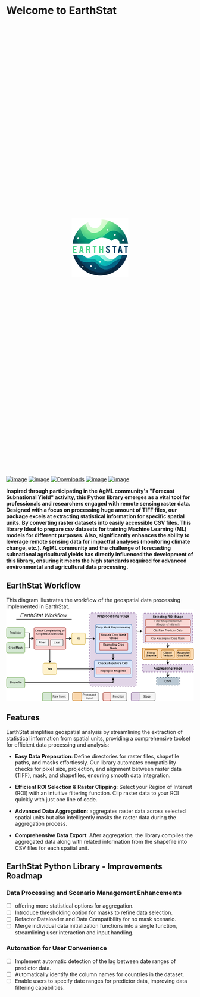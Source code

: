# Welcome to EarthStat
<div style="display: flex; justify-content: center; align-items: center; height: 30vh;"><img src="images/EarthStat.png" alt="Logo" style="max-width: 30%; height: auto;"></div>

[![image](https://colab.research.google.com/assets/colab-badge.svg)](https://colab.research.google.com/github/AbdelrahmanAmr3/earthstat/blob/master/docs/examples/intro.ipynb)
[![image](https://img.shields.io/pypi/v/earthstat.svg)](https://pypi.python.org/pypi/earthstat)
[![Downloads](https://static.pepy.tech/badge/earthstat)](https://pepy.tech/project/earthstat)
[![image](https://img.shields.io/badge/License-MIT-yellow.svg)](https://opensource.org/licenses/MIT)
[![image](https://img.shields.io/conda/vn/conda-forge/earthstat.svg)](https://anaconda.org/conda-forge/earthstat)


**Inspired through participating in the AgML community's "Forecast Subnational Yield" activity, this Python library emerges as a vital tool for professionals and researchers engaged with remote sensing raster data. Designed with a focus on processing huge amount of TIFF files, our package excels at extracting statistical information for specific spatial units. By converting raster datasets into easily accessible CSV files. This library Ideal to prepare csv datasets for training Machine Learning (ML) models for different purposes. Also, significantly enhances the ability to leverage remote sensing data for impactful analyses (monitoring climate change, etc.). AgML community and the challenge of forecasting subnational agricultural yields has directly influenced the development of this library, ensuring it meets the high standards required for advanced environmental and agricultural data processing.**

## EarthStat Workflow
This diagram illustrates the workflow of the geospatial data processing implemented in EarthStat.
![Geospatial Data Processing Workflow](images/EarthStat_workflow.png)


## Features
EarthStat simplifies geospatial analysis by streamlining the extraction of statistical information from spatial units, providing a comprehensive toolset for efficient data processing and analysis:

- **Easy Data Preparation**: Define directories for raster files, shapefile paths, and masks effortlessly. Our library automates compatibility checks for pixel size, projection, and alignment between raster data (TIFF), mask, and shapefiles, ensuring smooth data integration.

- **Efficient ROI Selection & Raster Clipping**: Select your Region of Interest (ROI) with an intuitive filtering function. Clip raster data to your ROI quickly with just one line of code.

- **Advanced Data Aggregation**: aggregates raster data across selected spatial units but also intelligently masks the raster data during the aggregation process.

- **Comprehensive Data Export**: After aggregation, the library compiles the aggregated data along with related information from the shapefile into CSV files for each spatial unit.


## EarthStat Python Library - Improvements Roadmap
### Data Processing and Scenario Management Enhancements 
- [ ] offering more statistical options for aggregation.
- [ ] Introduce thresholding option for masks to refine data selection.
- [ ] Refactor Dataloader and Data Compatibility for no mask scenario.
- [ ] Merge individual data initialization functions into a single function, streamlining user interaction and input handling.

### Automation for User Convenience
- [ ] Implement automatic detection of the lag between date ranges of predictor data.
- [ ] Automatically identify the column names for countries in the dataset.
- [ ] Enable users to specify date ranges for predictor data, improving data filtering capabilities.
